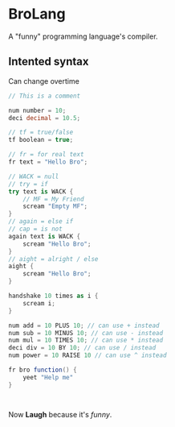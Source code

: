﻿# BroLang

A "funny" programming language's compiler.

## Intented syntax
Can change overtime

```c#
// This is a comment

num number = 10;
deci decimal = 10.5;

// tf = true/false
tf boolean = true; 

// fr = for real text
fr text = "Hello Bro";

// WACK = null
// try = if
try text is WACK {
    // MF = My Friend
    scream "Empty MF";
}
// again = else if
// cap = is not
again text is WACK {
    scream "Hello Bro";
}
// aight = alright / else
aight {
    scream "Hello Bro";
}

handshake 10 times as i {
    scream i;
}

num add = 10 PLUS 10; // can use + instead
num sub = 10 MINUS 10; // can use - instead
num mul = 10 TIMES 10; // can use * instead
deci div = 10 BY 10; // can use / instead
num power = 10 RAISE 10 // can use ^ instead

fr bro function() {
    yeet "Help me"
}




```

Now **Laugh** because it's _funny_.